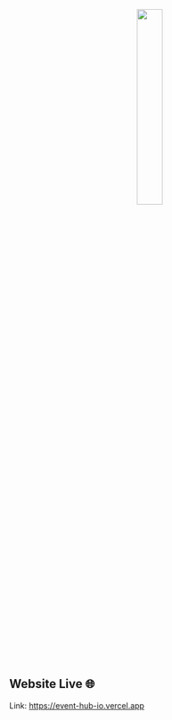 <div align='center'><img style="width:30%" src=![image](https://github.com/CodeWithSomesh/Event-Hub/assets/123357802/89b519e9-e5c2-45ba-b657-8e6c7f6e869a) target='_blank' /></div>


## Website Live 🌐
Link: https://event-hub-io.vercel.app 
